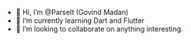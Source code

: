 - 👋 Hi, I’m @Parselt (Govind Madan)
- 🌱 I’m currently learning Dart and Flutter
- 💞️ I’m looking to collaborate on anything interesting.


